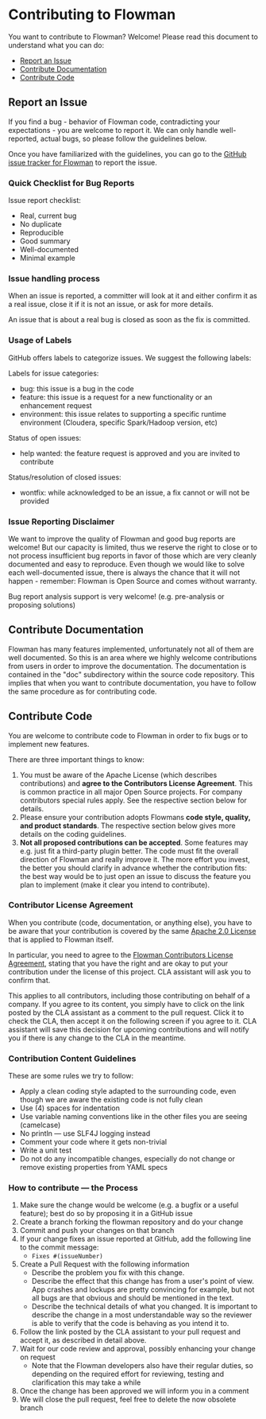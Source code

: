 # Contributing to Flowman

You want to contribute to Flowman? Welcome! Please read this document to understand what you can do:
 * [Report an Issue](#report-an-issue)
 * [Contribute Documentation](#contribute-documentation)
 * [Contribute Code](#contribute-code)


## Report an Issue

If you find a bug - behavior of Flowman code, contradicting your expectations - you are welcome to report it.
We can only handle well-reported, actual bugs, so please follow the guidelines below.

Once you have familiarized with the guidelines, you can go to the [GitHub issue tracker for Flowman](https://github.com/dimajix/flowman/issues/new) to report the issue.

### Quick Checklist for Bug Reports

Issue report checklist:
 * Real, current bug
 * No duplicate
 * Reproducible
 * Good summary
 * Well-documented
 * Minimal example

### Issue handling process

When an issue is reported, a committer will look at it and either confirm it as a real issue, close it if it is not an issue, or ask for more details.

An issue that is about a real bug is closed as soon as the fix is committed.

### Usage of Labels

GitHub offers labels to categorize issues. We suggest the following labels:

Labels for issue categories:
 * bug: this issue is a bug in the code
 * feature: this issue is a request for a new functionality or an enhancement request
 * environment: this issue relates to supporting a specific runtime environment (Cloudera, specific Spark/Hadoop version, etc)

Status of open issues:
 * help wanted: the feature request is approved and you are invited to contribute

Status/resolution of closed issues:
 * wontfix: while acknowledged to be an issue, a fix cannot or will not be provided

### Issue Reporting Disclaimer

We want to improve the quality of Flowman and good bug reports are welcome! But our capacity is limited, thus we reserve the right to close or to not process insufficient bug reports in favor of those which are very cleanly documented and easy to reproduce. Even though we would like to solve each well-documented issue, there is always the chance that it will not happen - remember: Flowman is Open Source and comes without warranty.

Bug report analysis support is very welcome! (e.g. pre-analysis or proposing solutions)



## Contribute Documentation

Flowman has many features implemented, unfortunately not all of them are well documented. So this is an area where we highly welcome contributions from users in order to improve the documentation. The documentation is contained in the "doc" subdirectory within the source code repository. This implies that when you want to contribute documentation, you have to follow the same procedure as for contributing code.



## Contribute Code

You are welcome to contribute code to Flowman in order to fix bugs or to implement new features.

There are three important things to know:

1.  You must be aware of the Apache License (which describes contributions) and **agree to the Contributors License Agreement**. This is common practice in all major Open Source projects.
 For company contributors special rules apply. See the respective section below for details.
2.  Please ensure your contribution adopts Flowmans **code style, quality, and product standards**. The respective section below gives more details on the coding guidelines.
3.  **Not all proposed contributions can be accepted**. Some features may e.g. just fit a third-party plugin better. The code must fit the overall direction of Flowman and really improve it. The more effort you invest, the better you should clarify in advance whether the contribution fits: the best way would be to just open an issue to discuss the feature you plan to implement (make it clear you intend to contribute).

### Contributor License Agreement

When you contribute (code, documentation, or anything else), you have to be aware that your contribution is covered by the same [Apache 2.0 License](https://www.apache.org/licenses/LICENSE-2.0) that is applied to Flowman itself.

In particular, you need to agree to the [Flowman Contributors License Agreement](https://cla-assistant.io/dimajix/flowman), stating that you have the right and are okay to put your contribution under the license of this project.
CLA assistant will ask you to confirm that.

This applies to all contributors, including those contributing on behalf of a company.
If you agree to its content, you simply have to click on the link posted by the CLA assistant as a comment to the pull request. Click it to check the CLA, then accept it on the following screen if you agree to it.
CLA assistant will save this decision for upcoming contributions and will notify you if there is any change to the CLA in the meantime.

### Contribution Content Guidelines

These are some rules we try to follow:

-   Apply a clean coding style adapted to the surrounding code, even though we are aware the existing code is not fully clean
-   Use (4) spaces for indentation
-   Use variable naming conventions like in the other files you are seeing (camelcase)
-   No println — use SLF4J logging instead
-   Comment your code where it gets non-trivial
-   Write a unit test
-   Do not do any incompatible changes, especially do not change or remove existing properties from YAML specs

### How to contribute — the Process

1.  Make sure the change would be welcome (e.g. a bugfix or a useful feature); best do so by proposing it in a GitHub issue
2.  Create a branch forking the flowman repository and do your change
3.  Commit and push your changes on that branch
4.  If your change fixes an issue reported at GitHub, add the following line to the commit message:
    - ```Fixes #(issueNumber)```
5.  Create a Pull Request with the following information
    - Describe the problem you fix with this change.
    - Describe the effect that this change has from a user's point of view. App crashes and lockups are pretty convincing for example, but not all bugs are that obvious and should be mentioned in the text.
    - Describe the technical details of what you changed. It is important to describe the change in a most understandable way so the reviewer is able to verify that the code is behaving as you intend it to.
6.  Follow the link posted by the CLA assistant to your pull request and accept it, as described in detail above.
7.  Wait for our code review and approval, possibly enhancing your change on request
    -   Note that the Flowman developers also have their regular duties, so depending on the required effort for reviewing, testing and clarification this may take a while
8.  Once the change has been approved we will inform you in a comment
9.  We will close the pull request, feel free to delete the now obsolete branch
